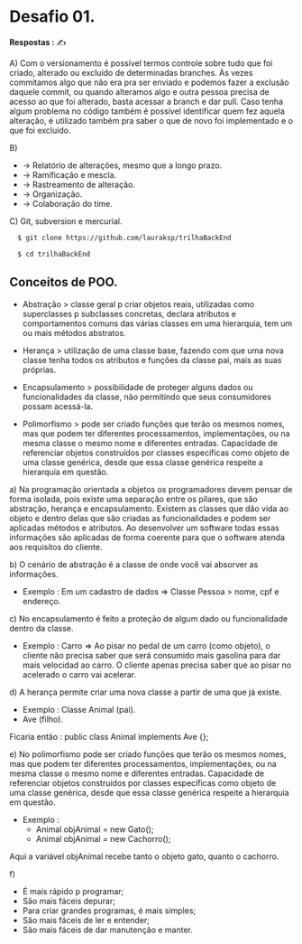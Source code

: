 # Desafio 01.

**Respostas :** ✍

A) Com o versionamento é possível termos controle sobre tudo que foi criado, alterado ou excluído de determinadas branches. Às vezes commitamos algo que não era pra ser enviado e podemos fazer a exclusão daquele commit, ou quando alteramos algo e outra pessoa precisa de acesso ao que foi alterado, basta acessar a branch e dar pull. Caso tenha algum problema no código também é possível identificar quem fez aquela alteração, é utilizado também pra saber o que de novo foi implementado e o que foi excluído.

B) 
   - -> Relatório de alterações, mesmo que a longo prazo.
   - -> Ramificação e mescla.
   - -> Rastreamento de alteração.
   - -> Organização.
   - -> Colaboração do time.

C) Git, subversion e mercurial.

```bash
  $ git clone https://github.com/lauraksp/trilhaBackEnd

  $ cd trilhaBackEnd
```

## Conceitos de POO.

- Abstração > classe geral p criar objetos reais, utilizadas como superclasses p subclasses concretas, declara atributos e comportamentos comuns das várias classes em uma hierarquia, tem um ou mais métodos abstratos.

- Herança > utilização de uma classe base, fazendo com que uma nova classe tenha todos os atributos e funções da classe pai, mais as suas próprias. 

- Encapsulamento > possibilidade de proteger alguns dados ou funcionalidades da classe, não permitindo que seus consumidores possam acessá-la. 

- Polimorfismo  > pode ser criado funções que terão os mesmos nomes, mas que podem ter diferentes processamentos, implementações, ou na mesma classe o mesmo nome e diferentes entradas. Capacidade de referenciar objetos construídos por classes específicas como objeto de uma classe genérica, desde que essa classe genérica respeite a hierarquia em questão. 

a) Na programação orientada a objetos os programadores devem pensar de forma isolada, pois existe uma separação entre os pilares, que são abstração, herança e encapsulamento. 
  Existem as classes que dão vida ao objeto e dentro delas que são criadas as funcionalidades e podem ser aplicadas métodos e atributos. 
  Ao desenvolver um software todas essas informações são aplicadas de forma coerente para que o software atenda aos requisitos do cliente.

b) O cenário de abstração é a classe de onde você vai absorver as informações. 
  - Exemplo : Em um cadastro de dados => Classe Pessoa > nome, cpf e endereço.

c) No encapsulamento é feito a proteção de algum dado ou funcionalidade dentro da classe. 
  - Exemplo : Carro => Ao pisar no pedal de um carro (como objeto), o cliente não precisa saber que será consumido mais gasolina para dar mais velocidad ao carro. 
  O cliente apenas precisa saber que ao pisar no acelerado o carro vai acelerar.

d) A herança permite criar uma nova classe a partir de uma que já existe.
  - Exemplo : Classe Animal (pai).
  - Ave (filho).

Ficaria então : public class Animal implements Ave {};

e) No polimorfismo pode ser criado funções que terão os mesmos nomes, mas que podem ter diferentes processamentos, implementações, ou na mesma classe o mesmo nome e diferentes entradas. Capacidade de referenciar objetos construídos por classes específicas como objeto de uma classe genérica, desde que essa classe genérica respeite a hierarquia em questão. 
  - Exemplo : 
    - Animal objAnimal = new Gato();
    - Animal objAnimal = new Cachorro();

Aqui a variável objAnimal recebe tanto o objeto gato, quanto o cachorro.

f)
 - É mais rápido p programar;
 - São mais fáceis depurar;
 - Para criar grandes programas, é mais simples;
 - São mais fáceis de ler e entender;
 - São mais fáceis de dar manutenção e manter. 

 





